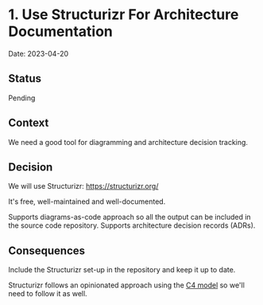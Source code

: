 # 1. Use Structurizr For Architecture Documentation

Date: 2023-04-20

## Status

Pending

## Context

We need a good tool for diagramming and architecture decision tracking.

## Decision

We will use Structurizr: https://structurizr.org/

It's free, well-maintained and well-documented.

Supports diagrams-as-code approach so all the output can be included in the source code repository. Supports architecture decision records (ADRs).

## Consequences

Include the Structurizr set-up in the repository and keep it up to date.

Structurizr follows an opinionated approach using the [C4 model](https://c4model.com/) so we'll need to follow it as well.